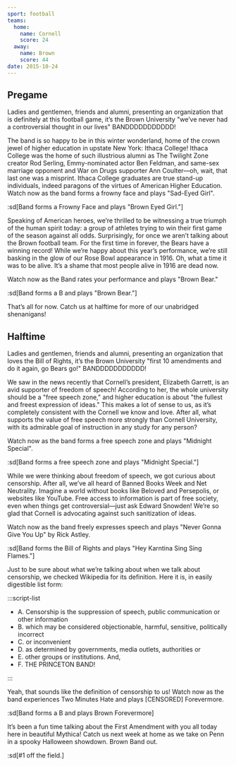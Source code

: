 ```yaml
---
sport: football
teams:
  home:
    name: Cornell
    score: 24
  away:
    name: Brown
    score: 44
date: 2015-10-24
---
```


## Pregame

Ladies and gentlemen, friends and alumni, presenting an organization that is definitely at this football game, it’s the Brown University "we’ve never had a controversial thought in our lives" BANDDDDDDDDDDD!

The band is so happy to be in this winter wonderland, home of the crown jewel of higher education in upstate New York: Ithaca College! Ithaca College was the home of such illustrious alumni as The Twilight Zone creator Rod Serling, Emmy-nominated actor Ben Feldman, and same-sex marriage opponent and War on Drugs supporter Ann Coulter—oh, wait, that last one was a misprint. Ithaca College graduates are true stand-up individuals, indeed paragons of the virtues of American Higher Education. Watch now as the band forms a frowny face and plays "Sad-Eyed Girl".

:sd[Band forms a Frowny Face and plays "Brown Eyed Girl."]

Speaking of American heroes, we’re thrilled to be witnessing a true triumph of the human spirit today: a group of athletes trying to win their first game of the season against all odds. Surprisingly, for once we aren’t talking about the Brown football team. For the first time in forever, the Bears have a winning record! While we’re happy about this year’s performance, we’re still basking in the glow of our Rose Bowl appearance in 1916. Oh, what a time it was to be alive. It’s a shame that most people alive in 1916 are dead now.

Watch now as the Band rates your performance and plays "Brown Bear."

:sd[Band forms a B and plays "Brown Bear."]

That’s all for now. Catch us at halftime for more of our unabridged shenanigans!

## Halftime

Ladies and gentlemen, friends and alumni, presenting an organization that loves the Bill of Rights, it’s the Brown University "first 10 amendments and do it again, go Bears go!" BANDDDDDDDDDDD!

We saw in the news recently that Cornell’s president, Elizabeth Garrett, is an avid supporter of freedom of speech! According to her, the whole university should be a "free speech zone," and higher education is about "the fullest and freest expression of ideas." This makes a lot of sense to us, as it’s completely consistent with the Cornell we know and love. After all, what supports the value of free speech more strongly than Cornell University, with its admirable goal of instruction in any study for any person?

Watch now as the band forms a free speech zone and plays "Midnight Special".

:sd[Band forms a free speech zone and plays "Midnight Special."]

While we were thinking about freedom of speech, we got curious about censorship. After all, we’ve all heard of Banned Books Week and Net Neutrality. Imagine a world without books like Beloved and Persepolis, or websites like YouTube. Free access to information is part of free society, even when things get controversial—just ask Edward Snowden! We’re so glad that Cornell is advocating against such sanitization of ideas.

Watch now as the band freely expresses speech and plays "Never Gonna Give You Up" by Rick Astley.

:sd[Band forms the Bill of Rights and plays "Hey Karntina Sing Sing Flames."]

Just to be sure about what we’re talking about when we talk about censorship, we checked Wikipedia for its definition. Here it is, in easily digestible list form:

:::script-list

- A. Censorship is the suppression of speech, public communication or other information
- B. which may be considered objectionable, harmful, sensitive, politically incorrect
- C. or inconvenient
- D. as determined by governments, media outlets, authorities or
- E. other groups or institutions. And,
- F. THE PRINCETON BAND!

:::

Yeah, that sounds like the definition of censorship to us! Watch now as the band experiences Two Minutes Hate and plays [CENSORED] Forevermore.

:sd[Band forms a B and plays Brown Forevermore]

It’s been a fun time talking about the First Amendment with you all today here in beautiful Mythica! Catch us next week at home as we take on Penn in a spooky Halloween showdown. Brown Band out.

:sd[#1 off the field.]
